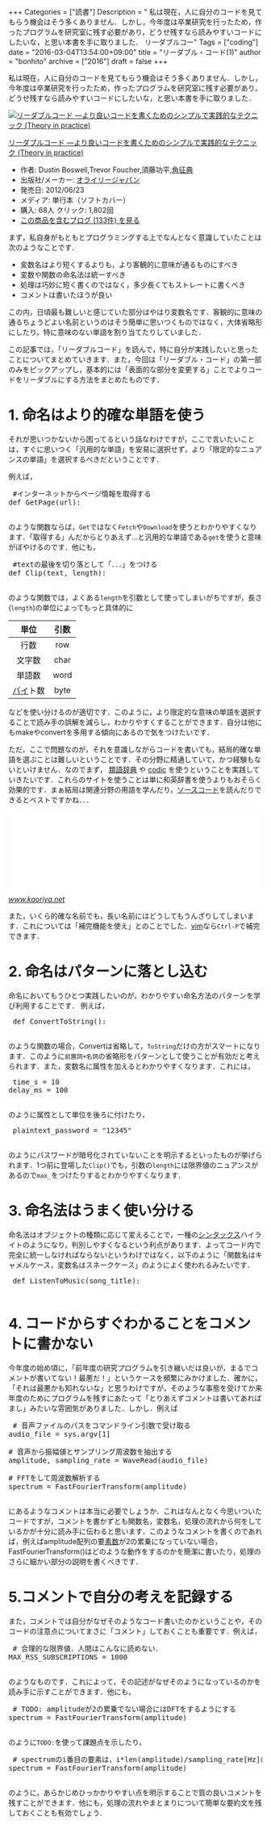 +++
Categories = ["読書"]
Description = " 私は現在，人に自分のコードを見てもらう機会はそう多くありません．しかし，今年度は卒業研究を行ったため，作ったプログラムを研究室に残す必要があり，どうせ残すなら読みやすいコードにしたいな，と思い本書を手に取りました．     リーダブルコー"
Tags = ["coding"]
date = "2016-03-04T13:54:00+09:00"
title = "リーダブル・コード(1)"
author = "bonhito"
archive = ["2016"]
draft = false
+++

<body>
<p>私は現在，人に自分のコードを見てもらう機会はそう多くありません．しかし，今年度は卒業研究を行ったため，作ったプログラムを研究室に残す必要があり，どうせ残すなら読みやすいコードにしたいな，と思い本書を手に取りました．</p>

<p></p>
<div class="hatena-asin-detail">
<a href="http://www.amazon.co.jp/exec/obidos/ASIN/4873115655/hatena-blog-22/"><img src="http://ecx.images-amazon.com/images/I/51MgH8Jmr3L._SL160_.jpg" class="hatena-asin-detail-image" alt="リーダブルコード ―より良いコードを書くためのシンプルで実践的なテクニック (Theory in practice)" title="リーダブルコード ―より良いコードを書くためのシンプルで実践的なテクニック (Theory in practice)"></a><div class="hatena-asin-detail-info">
<p class="hatena-asin-detail-title"><a href="http://www.amazon.co.jp/exec/obidos/ASIN/4873115655/hatena-blog-22/">リーダブルコード ―より良いコードを書くためのシンプルで実践的なテクニック (Theory in practice)</a></p>
<ul>
<li>
<span class="hatena-asin-detail-label">作者:</span> Dustin Boswell,Trevor Foucher,須藤功平,<a class="keyword" href="http://d.hatena.ne.jp/keyword/%B3%D1%C0%AC%C5%B5">角征典</a>
</li>
<li>
<span class="hatena-asin-detail-label">出版社/メーカー:</span> <a class="keyword" href="http://d.hatena.ne.jp/keyword/%A5%AA%A5%E9%A5%A4%A5%EA%A1%BC%A5%B8%A5%E3%A5%D1%A5%F3">オライリージャパン</a>
</li>
<li>
<span class="hatena-asin-detail-label">発売日:</span> 2012/06/23</li>
<li>
<span class="hatena-asin-detail-label">メディア:</span> 単行本（ソフトカバー）</li>
<li>
<span class="hatena-asin-detail-label">購入</span>: 68人 <span class="hatena-asin-detail-label">クリック</span>: 1,802回</li>
<li><a href="http://d.hatena.ne.jp/asin/4873115655/hatena-blog-22" target="_blank">この商品を含むブログ (133件) を見る</a></li>
</ul>
</div>
<div class="hatena-asin-detail-foot"></div>
</div>

<p>まず，私自身がもともとプログラミングする上でなんとなく意識していたことは次のようなことです．</p>

<ul>
<li>変数名はより短くするよりも，より客観的に意味が通るものにすべき</li>
<li>変数や関数の命名法は統一すべき</li>
<li>処理は巧妙に短く書くのではなく，多少長くてもストレートに書くべき</li>
<li>コメントは書いたほうが良い</li>
</ul>


<p>この内，日頃最も難しいと感じていた部分はやはり変数名です．客観的に意味の通るちょうどよい名前というのはそう簡単に思いつくものではなく，大体省略形にしたり，特に意味のない単語を割り当てたりしていました．</p>

<p>この記事では，「リーダブルコード」を読んで，特に自分が実践したいと思ったことについてまとめていきます．また，今回は「リーダブル・コード」の第一部のみをピックアップし，基本的には「表面的な部分を変更する」ことでよりコードをリーダブルにする方法をまとめたものです．</p>

<h1>1. 命名はより的確な単語を使う</h1>

<p>それが思いつかないから困ってるという話なわけですが，ここで言いたいことは，すぐに思いつく「汎用的な単語」を安易に選択せず，より「限定的なニュアンスの単語」を選択するべきだということです．</p>

<p>例えば，</p>

<pre class="code lang-python" data-lang="python" data-unlink> #インターネットからページ情報を取得する
def GetPage(url):
 </pre>


<p>のような関数ならば，<code>Get</code>ではなく<code>Fetch</code>や<code>Download</code>を使うとわかりやすくなります．「取得する」んだからとりあえず…と汎用的な単語である<code>get</code>を使うと意味がぼやけるのです．他にも，</p>

<pre class="code lang-python" data-lang="python" data-unlink> #textの最後を切り落として「．．．」をつける
def Clip(text, length):
 </pre>


<p>のような関数では，よくある<code>length</code>を引数として使ってしまいがちですが，長さ(<code>length</code>)の単位によってもっと具体的に</p>

<table>
<thead>
<tr>
<th style="text-align:center;"> 単位    </th>
<th style="text-align:center;"> 引数 </th>
</tr>
</thead>
<tbody>
<tr>
<td style="text-align:center;"> 行数    </td>
<td style="text-align:center;"> row  </td>
</tr>
<tr>
<td style="text-align:center;"> 文字数  </td>
<td style="text-align:center;"> char </td>
</tr>
<tr>
<td style="text-align:center;"> 単語数  </td>
<td style="text-align:center;"> word </td>
</tr>
<tr>
<td style="text-align:center;"> <a class="keyword" href="http://d.hatena.ne.jp/keyword/%A5%D0%A5%A4">バイ</a>ト数 </td>
<td style="text-align:center;"> byte </td>
</tr>
</tbody>
</table>


<p>などを使い分けるのが適切です．このように，より限定的な意味の単語を選択することで読み手の誤解を減らし，わかりやすくすることができます．自分は他にもmakeやconvertを多用する傾向にあるので気をつけたいです．</p>

<p>ただ，ここで問題なのが，それを意識しながらコードを書いても，結局的確な単語を選ぶことは難しいということです．その分野に精通していて，かつ経験もないといけません．なのでまず，
<a href="http://thesaurus.weblio.jp/">類語辞典</a>
や
<a href="https://codic.jp/">codic</a>
を使うということを実践していきたいです．これらのサイトを使うことは単に和英辞書を使うよりもおそらく効果的です．まぁ結局は関連分野の用語を学んだり，<a class="keyword" href="http://d.hatena.ne.jp/keyword/%A5%BD%A1%BC%A5%B9%A5%B3%A1%BC%A5%C9">ソースコード</a>を読んだりできるとベストですかね．．．</p>

<p><iframe src="//hatenablog-parts.com/embed?url=http%3A%2F%2Fwww.kaoriya.net%2Fblog%2F2014%2F01%2F04%2F" title="codic-vim プラグイン — KaoriYa" class="embed-card embed-webcard" scrolling="no" frameborder="0" style="display: block; width: 100%; height: 155px; max-width: 500px; margin: 10px 0px;"></iframe><cite class="hatena-citation"><a href="http://www.kaoriya.net/blog/2014/01/04/">www.kaoriya.net</a></cite></p>

<p>また，いくら的確な名前でも，長い名前にはどうしてもうんざりしてしまいます．これについては「補完機能を使え」とのことでした．<a class="keyword" href="http://d.hatena.ne.jp/keyword/vim">vim</a>なら<code>Ctrl-P</code>で補完できます．</p>

<h1>2. 命名はパターンに落とし込む</h1>

<p>命名においてもうひとつ実践したいのが，わかりやすい命名方法のパターンを学び利用することです．
例えば，</p>

<pre class="code lang-python" data-lang="python" data-unlink> def ConvertToString():
 </pre>


<p>のような関数の場合，Convertは省略して，<code>ToString</code>だけの方がスマートになります．このように<code>前置詞+名詞</code>の省略形をパターンとして使うことが有効だと考えられます．また，変数名に属性を加えるとわかりやすくなります．これには，</p>

<pre class="code lang-python" data-lang="python" data-unlink> time_s = 10
delay_ms = 100
 </pre>


<p>のように属性として単位を後ろに付けたり，</p>

<pre class="code lang-python" data-lang="python" data-unlink> plaintext_password = "12345"
 </pre>


<p>のようにパスワードが暗号化されていないことを明示するといったものが挙げられます．1つ前に登場した<code>Clip()</code>でも，引数の<code>length</code>には限界値のニュアンスがあるので<code>max_</code>をつけたりするとわかりやすくなります．</p>

<h1>3. 命名法はうまく使い分ける</h1>

<p>命名法はオブジェクトの種類に応じて変えることで，一種の<a class="keyword" href="http://d.hatena.ne.jp/keyword/%A5%B7%A5%F3%A5%BF%A5%C3%A5%AF%A5%B9">シンタックス</a>ハイライトのようになり，判別しやすくなるという利点があります．よってコード内で完全に統一しなければならないというわけではなく，以下のように「関数名はキャメルケース，変数名はスネークケース」のようによく使われるみたいです．</p>

<pre class="code lang-python" data-lang="python" data-unlink> def ListenToMusic(song_title):
 </pre>


<h1>4. コードからすぐわかることをコメントに書かない</h1>

<p>今年度の始め頃に，「前年度の研究プログラムを引き継いだは良いが，まるでコメントが書いてない！最悪だ！」というケースを頻繁にみかけました．確かに，「それは最悪かも知れないな」と思うわけですが，そのような事態を受けてか来年度のためにプログラムを残すにあたって「とりあえずコメントは書いてあればまし」みたいな雰囲気がありました．しかし．例えば</p>

<pre class="code lang-python" data-lang="python" data-unlink> # 音声ファイルのパスをコマンドライン引数で受け取る
audio_file = sys.argv[1]

# 音声から振幅値とサンプリング周波数を抽出する
amplitude, sampling_rate = WaveRead(audio_file)

# FFTをして周波数解析する
spectrum = FastFourierTransform(amplitude)
 </pre>


<p>にあるようなコメントは本当に必要でしょうか．これはなんとなく今思いついたコードですが，コメントを書かずとも関数名，変数名，処理の流れから何をしているかが十分に読み手に伝わると思います．このようなコメントを書くのであれば，例えばamplitude配列の要<a class="keyword" href="http://d.hatena.ne.jp/keyword/%C1%C7%BF%F4">素数</a>が2の累乗になっていない場合，FastFourierTransform()はどのような動作をするのかを簡潔に書いたり，処理のさらに細かい部分の説明を書くべきです．</p>

<h1>5.コメントで自分の考えを記録する</h1>

<p>また，コメントでは自分がなぜそのようなコード書いたのかということや，そのコードの注意点についてまさに「コメント」しておくことも重要です．例えば，</p>

<pre class="code lang-python" data-lang="python" data-unlink> # 合理的な限界値．人間はこんなに読めない．
MAX_RSS_SUBSCRIPTIONS = 1000
 </pre>


<p>のようなものです．これによって，その記述がなぜそのようになっているのかを読み手に示すことができます．他にも，</p>

<pre class="code lang-python" data-lang="python" data-unlink> # TODO: amplitudeが2の累乗でない場合にはDFTをするようにする
spectrum = FastFourierTransform(amplitude)
 </pre>


<p>のように<code>TODO:</code>を使って課題点を示したり，</p>

<pre class="code lang-python" data-lang="python" data-unlink> # spectrumのi番目の要素は，i*len(amplitude)/sampling_rate[Hz]の振幅スペクトルの値である
spectrum = FastFourierTransform(amplitude)
 </pre>


<p>のように，あらかじめひっかかりやすい点を明示することで質の良いコメントを残すことができます．他にも，処理の流れやまとまりについて簡単な要約文を残しておくことも有効でしょう．</p>
</body>
